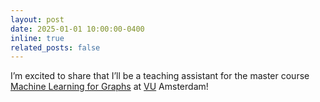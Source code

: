 ```yaml
---
layout: post
date: 2025-01-01 10:00:00-0400
inline: true
related_posts: false
---
```


I’m excited to share that I’ll be a teaching assistant for the master course <a href="https://research.vu.nl/en/courses/machine-learning-for-graphs-5/">Machine Learning for Graphs</a> at <a href="https://vu.nl/en">VU</a> Amsterdam!